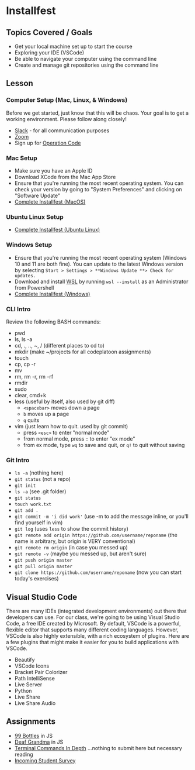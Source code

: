 # Installfest

## Topics Covered / Goals
- Get your local machine set up to start the course
- Exploring your IDE (VSCode)
- Be able to navigate your computer using the command line
- Create and manage git repositories using the command line

## Lesson

### Computer Setup (Mac, Linux, & Windows)
Before we get started, just know that this will be chaos. Your goal is to get a working environment. Please follow along closely!
- [Slack](https://slack.com/downloads) - for all communication purposes
- [Zoom](https://zoom.us/support/download)
- Sign up for [Operation Code](https://operationcode.org/join)

### Mac Setup
- Make sure you have an Apple ID
- Download XCode from the Mac App Store
- Ensure that you're running the most recent operating system. You can check your version by going to "System Preferences" and clicking on "Software Update"
- [Complete Installfest (MacOS)](../../page-resources/installfest.md)

### Ubuntu Linux Setup
- [Complete Installfest (Ubuntu Linux)](../../page-resources/installfest_ubuntu.md)

### Windows Setup
- Ensure that you're running the most recent operating system (Windows 10 and 11 are both fine). You can update to the latest Windows version by selecting `Start > Settings > **Windows Update **> Check for updates.`
- Download and install [WSL](https://docs.microsoft.com/en-us/windows/wsl/install) by running `wsl --install` as an Administrator from Powershell
- [Complete Installfest (Windows)](../../page-resources/installfest_windows.md)

### CLI Intro

Review the following BASH commands:
- pwd
- ls, ls -a
- cd, ., .., ~, / (different places to cd to)
- mkdir (make ~/projects for all codeplatoon assignments)
- touch
- cp, cp -r
- mv
- rm, rm -r, rm -rf
- rmdir
- sudo
- clear, cmd+k
- less (useful by itself, also used by git diff)
  - `<spacebar>` moves down a page
  - `b` moves up a page
  - `q` quits
- vim (just learn how to quit. used by git commit)
  - press `<esc>` to enter "normal mode"
  - from normal mode, press `:` to enter "ex mode"
  - from ex mode, type `wq` to save and quit, or `q!` to quit without saving
  

### Git Intro

- `ls -a` (nothing here)
- `git status` (not a repo)
- `git init` 
- `ls -a` (see .git folder)
- `git status`
- `touch work.txt`
- `git add .`
- `git commit -m 'i did work'` (use -m to add the message inline, or you'll find yourself in vim)
- `git log` (uses `less` to show the commit history)
- `git remote add origin https://github.com/username/reponame` (the name is arbitrary, but origin is VERY conventional)
- `git remote rm origin` (in case you messed up)
- `git remote -v` (maybe you messed up, but aren't sure)
- `git push origin master`
- `git pull origin master`
- `git clone https://github.com/username/reponame` (now you can start today's exercises)

## Visual Studio Code

There are many IDEs (integrated development environments) out there that developers can use. For our class, we're going to be using Visual Studio Code, a free IDE created by Microsoft. By default, VSCode is a powerful, flexible editor that supports many different coding languages. However, VSCode is also highly extensible, with a rich ecosystem of plugins. Here are a few plugins that might make it easier for you to build applications with VSCode. 
- Beautify
- VSCode Icons
- Bracket Pair Colorizer
- Path IntelliSense
- Live Server
- Python
- Live Share
- Live Share Audio
  
 


## Assignments
- [99 Bottles](https://github.com/sierraplatoon/algo-99-bottles) in JS
- [Deaf Grandma](https://github.com/sierraplatoon/algo-deaf-grandma) in JS
- [Terminal Commands In Depth](https://github.com/sierraplatoon/misc-command-line) ...nothing to submit here but necessary reading
- [Incoming Student Survey](https://docs.google.com/forms/d/e/1FAIpQLSePRzeiSCe1hqzud7btr--Xxm791zqCe_RqA_9mGxEIUN_IwQ/viewform)

